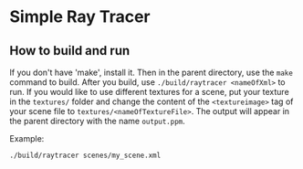 # Simple Ray Tracer

## How to build and run
If you don't have 'make', install it. Then in the parent directory, use the `make` command to build.
After you build, use `./build/raytracer <nameOfXml>` to run.
If you would like to use different textures for a scene, put your texture in the `textures/` folder and change the content of the `<textureimage>` tag of your scene file to `textures/<nameOfTextureFile>`.
The output will appear in the parent directory with the name `output.ppm`.

Example:

```
./build/raytracer scenes/my_scene.xml
```
